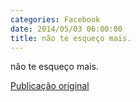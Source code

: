 ```yaml
---
categories: Facebook
date: 2014/05/03 06:00:00
title: não te esqueço mais.
---
```


não te esqueço mais.

[Publicação original](https://www.facebook.com/permalink.php?story_fbid=1419141115022919&id=1418031755133855)
